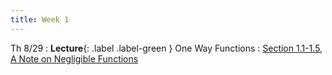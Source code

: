 ```yaml
---
title: Week 1
---
```


Th 8/29
: **Lecture**{: .label .label-green } One Way Functions
    : [Section 1.1-1.5](/assets/lecture-notes/collection-F24.pdf), [A Note on Negligible Functions](https://eprint.iacr.org/1997/004.pdf)
